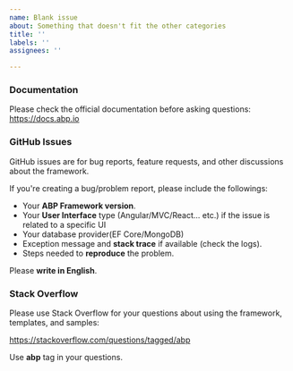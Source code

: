 ```yaml
---
name: Blank issue
about: Something that doesn't fit the other categories
title: ''
labels: ''
assignees: ''

---
```


### Documentation

Please check the official documentation before asking questions: https://docs.abp.io

### GitHub Issues

GitHub issues are for bug reports, feature requests, and other discussions about the framework.

If you're creating a bug/problem report, please include the followings:

* Your **ABP Framework version**.
* Your **User Interface** type (Angular/MVC/React... etc.) if the issue is related to a specific UI
* Your database provider(EF Core/MongoDB)
* Exception message and **stack trace** if available (check the logs).
* Steps needed to **reproduce** the problem.

Please **write in English**.

### Stack Overflow

Please use Stack Overflow for your questions about using the framework, templates, and samples:

https://stackoverflow.com/questions/tagged/abp

Use **abp** tag in your questions.
